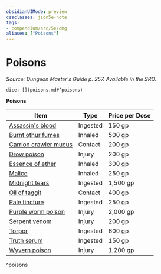 ```yaml
---
obsidianUIMode: preview
cssclasses: json5e-note
tags:
- compendium/src/5e/dmg
aliases: ["Poisons"]
---
```

# Poisons
*Source: Dungeon Master's Guide p. 257. Available in the SRD.* 

`dice: [](poisons.md#^poisons)`

**Poisons**

| Item | Type | Price per Dose |
|------|------|----------------|
| [Assassin's blood](/compendium/items/assassins-blood.md) | Ingested | 150 gp |
| [Burnt othur fumes](/compendium/items/burnt-othur-fumes.md) | Inhaled | 500 gp |
| [Carrion crawler mucus](/compendium/items/carrion-crawler-mucus.md) | Contact | 200 gp |
| [Drow poison](/compendium/items/drow-poison.md) | Injury | 200 gp |
| [Essence of ether](/compendium/items/essence-of-ether.md) | Inhaled | 300 gp |
| [Malice](/compendium/items/malice.md) | Inhaled | 250 gp |
| [Midnight tears](/compendium/items/midnight-tears.md) | Ingested | 1,500 gp |
| [Oil of taggit](/compendium/items/oil-of-taggit.md) | Contact | 400 gp |
| [Pale tincture](/compendium/items/pale-tincture.md) | Ingested | 250 gp |
| [Purple worm poison](/compendium/items/purple-worm-poison.md) | Injury | 2,000 gp |
| [Serpent venom](/compendium/items/serpent-venom.md) | Injury | 200 gp |
| [Torpor](/compendium/items/torpor.md) | Ingested | 600 gp |
| [Truth serum](/compendium/items/truth-serum.md) | Ingested | 150 gp |
| [Wyvern poison](/compendium/items/wyvern-poison.md) | Injury | 1,200 gp |
^poisons